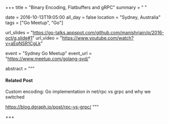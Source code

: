 +++
title = "Binary Encoding, Flatbuffers and gRPC"
summary = " "

date = 2016-10-13T19:05:00
all_day = false
location = "Sydney, Australia"
tags = ["Go Meetup", "Go"]

url_slides = "https://go-talks.appspot.com/github.com/manishrjain/p/2016-oct/g.slide#1"
url_video = "https://www.youtube.com/watch?v=aEqNSR1CgLk"


event = "Sydney Go Meetup"
event_url = "https://www.meetup.com/golang-syd/"

abstract = """
#### Related Post

Custom encoding: Go implementation in net/rpc vs grpc and why we switched

https://blog.dgraph.io/post/rpc-vs-grpc/
"""

+++
